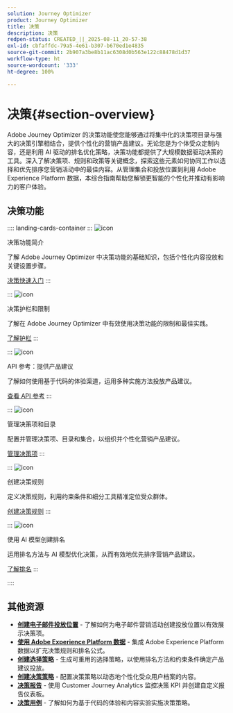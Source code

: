 ```yaml
---
solution: Journey Optimizer
product: Journey Optimizer
title: 决策
description: 决策
redpen-status: CREATED_||_2025-08-11_20-57-38
exl-id: cbfaffdc-79a5-4e61-b307-b670ed1e4835
source-git-commit: 2b907a3be8b11ac6308d0b563e122c88478d1d37
workflow-type: ht
source-wordcount: '333'
ht-degree: 100%

---
```


# 决策{#section-overview}

Adobe Journey Optimizer 的决策功能使您能够通过将集中化的决策项目录与强大的决策引擎相结合，提供个性化的营销产品建议。无论您是为个体受众定制内容，还是利用 AI 驱动的排名优化策略，决策功能都提供了大规模数据驱动决策的工具。深入了解决策项、规则和政策等关键概念，探索这些元素如何协同工作以选择和优先排序您营销活动中的最佳内容。从管理集合和投放位置到利用 Adobe Experience Platform 数据，本综合指南帮助您解锁更智能的个性化并推动有影响力的客户体验。

## 决策功能

:::: landing-cards-container
:::
![icon](https://cdn.experienceleague.adobe.com/icons/circle-play.svg?lang=zh-Hans)

决策功能简介

了解 Adobe Journey Optimizer 中决策功能的基础知识，包括个性化内容投放和关键设置步骤。

[决策快速入门](../using/experience-decisioning/gs-experience-decisioning.md)
:::

:::
![icon](https://cdn.experienceleague.adobe.com/icons/shield-halved.svg?lang=zh-Hans)

决策护栏和限制

了解在 Adobe Journey Optimizer 中有效使用决策功能的限制和最佳实践。

[了解护栏](../using/experience-decisioning/decisioning-guardrails.md)
:::

:::
![icon](https://cdn.experienceleague.adobe.com/icons/code-branch.svg?lang=zh-Hans)

API 参考：提供产品建议

了解如何使用基于代码的体验渠道，运用多种实施方法投放产品建议。

[查看 API 参考](experience-decisioning-api-reference-landing-page.md)
:::

:::
![icon](https://cdn.experienceleague.adobe.com/icons/list-check.svg?lang=zh-Hans)

管理决策项和目录

配置并管理决策项、目录和集合，以组织并个性化营销产品建议。

[管理决策项](manage-decision-items-landing-page.md)
:::

:::
![icon](https://cdn.experienceleague.adobe.com/icons/bullseye.svg?lang=zh-Hans)

创建决策规则

定义决策规则，利用约束条件和细分工具精准定位受众群体。

[创建决策规则](../using/experience-decisioning/rules.md)
:::

:::
![icon](https://cdn.experienceleague.adobe.com/icons/gear.svg?lang=zh-Hans)

使用 AI 模型创建排名

运用排名方法与 AI 模型优化决策，从而有效地优先排序营销产品建议。

[了解排名](experience-decisioning-rankings-landing-page.md)
:::

::::


## 其他资源

- **[创建电子邮件投放位置](../using/experience-decisioning/placements.md)** - 了解如何为电子邮件营销活动创建投放位置以有效展示决策项。
- **[使用 Adobe Experience Platform 数据](aep-data-landing-page.md)** - 集成 Adobe Experience Platform 数据以扩充决策规则和排名公式。
- **[创建选择策略](../using/experience-decisioning/selection-strategies.md)** - 生成可重用的选择策略，以使用排名方法和约束条件确定产品建议投放。
- **[创建决策策略](../using/experience-decisioning/create-decision.md)** - 配置决策策略以动态地个性化受众用户档案的内容。
- **[决策报告](../using/experience-decisioning/cja-reporting.md)** - 使用 Customer Journey Analytics 监控决策 KPI 并创建自定义报告仪表板。
- **[决策用例](../using/experience-decisioning/experience-decisioning-uc.md)** - 了解如何为基于代码的体验和内容实验实施决策策略。
